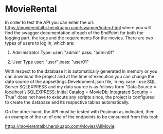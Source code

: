 # MovieRental
In order to test the API you can enter the url: https://movierentalbr.herokuapp.com/swagger/index.html where you will find the swagger documentation of each of the EndPoint for both the logging part, the logs and the requirements For the movies. There are two types of users to log in, which are:

1) Administrator Type:
user: "admin"
pass: "admin01"

2) User Type
user: "user"
pass: "user01"

With respect to the database it is automatically generated in memory or you can download the project and at the time of execution you can change the data source of the appsettings.Development.json file, in my case I use SQL Server SQLEXPRESS and my data source is as follows form "Data Source = localhost \\ SQLEXPRESS; Initial Catalog = MovieDb; Integrated Security = True" does not have to execute any scripts since, the project is configured to create the database and its respective tables automatically.

On the other hand, the API must be tested with Postman as indicated, then an example of the url of one of the endpoints to be consumed from this tool:

https://movierentalbr.herokuapp.com/Movies/AllMovie.
